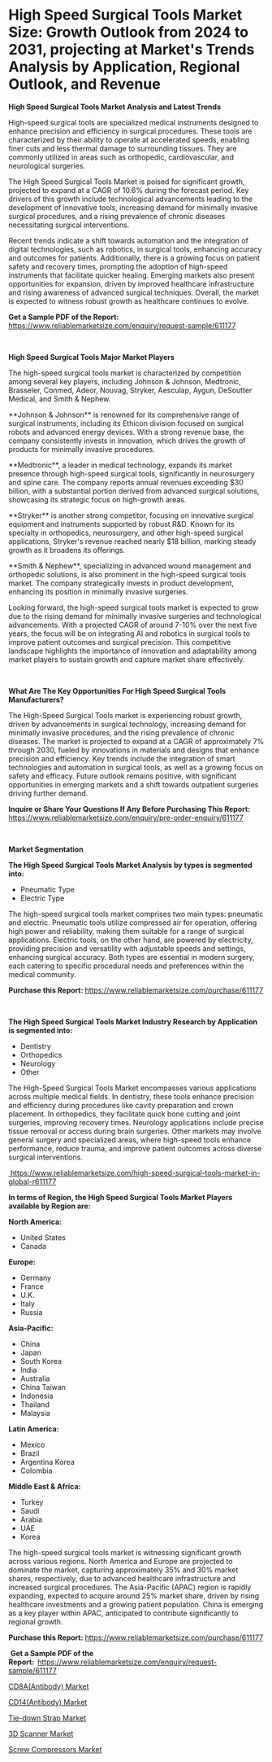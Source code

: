 <p><h1>High Speed Surgical Tools Market Size: Growth Outlook from 2024 to 2031, projecting at Market's Trends Analysis by Application, Regional Outlook, and Revenue</h1></p><p><strong>High Speed Surgical Tools Market Analysis and Latest Trends</strong></p>
<p><p>High-speed surgical tools are specialized medical instruments designed to enhance precision and efficiency in surgical procedures. These tools are characterized by their ability to operate at accelerated speeds, enabling finer cuts and less thermal damage to surrounding tissues. They are commonly utilized in areas such as orthopedic, cardiovascular, and neurological surgeries. </p><p>The High Speed Surgical Tools Market is poised for significant growth, projected to expand at a CAGR of 10.6% during the forecast period. Key drivers of this growth include technological advancements leading to the development of innovative tools, increasing demand for minimally invasive surgical procedures, and a rising prevalence of chronic diseases necessitating surgical interventions. </p><p>Recent trends indicate a shift towards automation and the integration of digital technologies, such as robotics, in surgical tools, enhancing accuracy and outcomes for patients. Additionally, there is a growing focus on patient safety and recovery times, prompting the adoption of high-speed instruments that facilitate quicker healing. Emerging markets also present opportunities for expansion, driven by improved healthcare infrastructure and rising awareness of advanced surgical techniques. Overall, the market is expected to witness robust growth as healthcare continues to evolve.</p></p>
<p><strong>Get a Sample PDF of the Report:&nbsp;</strong> <a href="https://www.reliablemarketsize.com/enquiry/request-sample/611177?utm_campaign=1180&utm_medium=2&utm_source=Github&utm_content=ia&utm_term=13102024&utm_id=high-speed-surgical-tools">https://www.reliablemarketsize.com/enquiry/request-sample/611177</a></p>
<p>&nbsp;</p>
<p><strong>High Speed Surgical Tools Major Market Players</strong></p>
<p><p>The high-speed surgical tools market is characterized by competition among several key players, including Johnson & Johnson, Medtronic, Brasseler, Conmed, Adeor, Nouvag, Stryker, Aesculap, Aygun, DeSoutter Medical, and Smith & Nephew. </p><p>**Johnson & Johnson** is renowned for its comprehensive range of surgical instruments, including its Ethicon division focused on surgical robots and advanced energy devices. With a strong revenue base, the company consistently invests in innovation, which drives the growth of products for minimally invasive procedures.</p><p>**Medtronic**, a leader in medical technology, expands its market presence through high-speed surgical tools, significantly in neurosurgery and spine care. The company reports annual revenues exceeding $30 billion, with a substantial portion derived from advanced surgical solutions, showcasing its strategic focus on high-growth areas.</p><p>**Stryker** is another strong competitor, focusing on innovative surgical equipment and instruments supported by robust R&D. Known for its specialty in orthopedics, neurosurgery, and other high-speed surgical applications, Stryker's revenue reached nearly $18 billion, marking steady growth as it broadens its offerings.</p><p>**Smith & Nephew**, specializing in advanced wound management and orthopedic solutions, is also prominent in the high-speed surgical tools market. The company strategically invests in product development, enhancing its position in minimally invasive surgeries.</p><p>Looking forward, the high-speed surgical tools market is expected to grow due to the rising demand for minimally invasive surgeries and technological advancements. With a projected CAGR of around 7-10% over the next five years, the focus will be on integrating AI and robotics in surgical tools to improve patient outcomes and surgical precision. This competitive landscape highlights the importance of innovation and adaptability among market players to sustain growth and capture market share effectively.</p></p>
<p>&nbsp;</p>
<p><strong>What Are The Key Opportunities For High Speed Surgical Tools Manufacturers?</strong></p>
<p><p>The High-Speed Surgical Tools market is experiencing robust growth, driven by advancements in surgical technology, increasing demand for minimally invasive procedures, and the rising prevalence of chronic diseases. The market is projected to expand at a CAGR of approximately 7% through 2030, fueled by innovations in materials and designs that enhance precision and efficiency. Key trends include the integration of smart technologies and automation in surgical tools, as well as a growing focus on safety and efficacy. Future outlook remains positive, with significant opportunities in emerging markets and a shift towards outpatient surgeries driving further demand.</p></p>
<p><strong>Inquire or Share Your Questions If Any Before Purchasing This Report:</strong> <a href="https://www.reliablemarketsize.com/enquiry/pre-order-enquiry/611177?utm_campaign=1180&utm_medium=2&utm_source=Github&utm_content=ia&utm_term=13102024&utm_id=high-speed-surgical-tools">https://www.reliablemarketsize.com/enquiry/pre-order-enquiry/611177</a></p>
<p>&nbsp;</p>
<p><strong>Market Segmentation</strong></p>
<p><strong>The High Speed Surgical Tools Market Analysis by types is segmented into:</strong></p>
<p><ul><li>Pneumatic Type</li><li>Electric Type</li></ul></p>
<p><p>The high-speed surgical tools market comprises two main types: pneumatic and electric. Pneumatic tools utilize compressed air for operation, offering high power and reliability, making them suitable for a range of surgical applications. Electric tools, on the other hand, are powered by electricity, providing precision and versatility with adjustable speeds and settings, enhancing surgical accuracy. Both types are essential in modern surgery, each catering to specific procedural needs and preferences within the medical community.</p></p>
<p><strong>Purchase this Report:&nbsp;</strong><a href="https://www.reliablemarketsize.com/purchase/611177?utm_campaign=1180&utm_medium=2&utm_source=Github&utm_content=ia&utm_term=13102024&utm_id=high-speed-surgical-tools">https://www.reliablemarketsize.com/purchase/611177</a></p>
<p>&nbsp;</p>
<p><strong>The High Speed Surgical Tools Market Industry Research by Application is segmented into:</strong></p>
<p><ul><li>Dentistry</li><li>Orthopedics</li><li>Neurology</li><li>Other</li></ul></p>
<p><p>The High-Speed Surgical Tools Market encompasses various applications across multiple medical fields. In dentistry, these tools enhance precision and efficiency during procedures like cavity preparation and crown placement. In orthopedics, they facilitate quick bone cutting and joint surgeries, improving recovery times. Neurology applications include precise tissue removal or access during brain surgeries. Other markets may involve general surgery and specialized areas, where high-speed tools enhance performance, reduce trauma, and improve patient outcomes across diverse surgical interventions.</p></p>
<p><a href="https://www.reliablemarketsize.com/high-speed-surgical-tools-market-in-global-r611177?utm_campaign=1180&utm_medium=2&utm_source=Github&utm_content=ia&utm_term=13102024&utm_id=high-speed-surgical-tools">&nbsp;https://www.reliablemarketsize.com/high-speed-surgical-tools-market-in-global-r611177</a></p>
<p><strong>In terms of Region, the High Speed Surgical Tools Market Players available by Region are:</strong></p>
<p>
    <p> <strong> North America: </strong>
        <ul>
            <li>United States</li>
            <li>Canada</li>
        </ul>
        </p> 
    <p> <strong> Europe: </strong>
        <ul>
            <li>Germany</li>
            <li>France</li>
            <li>U.K.</li>
            <li>Italy</li>
            <li>Russia</li>
        </ul>
        </p> 
    <p> <strong> Asia-Pacific: </strong>
        <ul>
            <li>China</li>
            <li>Japan</li>
            <li>South Korea</li>
            <li>India</li>
            <li>Australia</li>
            <li>China Taiwan</li>
            <li>Indonesia</li>
            <li>Thailand</li>
            <li>Malaysia</li>
        </ul>
        </p> 
    <p> <strong> Latin America: </strong>
        <ul>
            <li>Mexico</li>
            <li>Brazil</li>
            <li>Argentina Korea</li>
            <li>Colombia</li>
        </ul>
        </p> 
    <p> <strong> Middle East & Africa: </strong>
        <ul>
            <li>Turkey</li>
            <li>Saudi</li>
            <li>Arabia</li>
            <li>UAE</li>
            <li>Korea</li>
        </ul>
    </p>
    </p>
<p><p>The high-speed surgical tools market is witnessing significant growth across various regions. North America and Europe are projected to dominate the market, capturing approximately 35% and 30% market shares, respectively, due to advanced healthcare infrastructure and increased surgical procedures. The Asia-Pacific (APAC) region is rapidly expanding, expected to acquire around 25% market share, driven by rising healthcare investments and a growing patient population. China is emerging as a key player within APAC, anticipated to contribute significantly to regional growth.</p></p>
<p><strong>Purchase this Report: </strong><a href="https://www.reliablemarketsize.com/purchase/611177?utm_campaign=1180&utm_medium=2&utm_source=Github&utm_content=ia&utm_term=13102024&utm_id=high-speed-surgical-tools">https://www.reliablemarketsize.com/purchase/611177</a></p>
<p>&nbsp;<strong>Get a Sample PDF of the Report:&nbsp;&nbsp;</strong><a href="https://www.reliablemarketsize.com/enquiry/request-sample/611177?utm_campaign=1180&utm_medium=2&utm_source=Github&utm_content=ia&utm_term=13102024&utm_id=high-speed-surgical-tools">https://www.reliablemarketsize.com/enquiry/request-sample/611177</a></p>
<p><strong></strong></p>
<p><p><a href="https://www.linkedin.com/pulse/influencing-factors-cd8aantibody-market-insights-growth-ichgc?utm_campaign=1180&utm_medium=2&utm_source=Github&utm_content=ia&utm_term=13102024&utm_id=high-speed-surgical-tools">CD8A(Antibody) Market</a></p><p><a href="https://www.linkedin.com/pulse/top-trends-transforming-cd14antibody-market-2024--vwipc?utm_campaign=1180&utm_medium=2&utm_source=Github&utm_content=ia&utm_term=13102024&utm_id=high-speed-surgical-tools">CD14(Antibody) Market</a></p><p><a href="https://github.com/BryceTownsendr/Market-Research-Report-List-6/blob/main/tie-down-strap-market.md?utm_campaign=1180&utm_medium=2&utm_source=Github&utm_content=ia&utm_term=13102024&utm_id=high-speed-surgical-tools">Tie-down Strap Market</a></p><p><a href="https://issuu.com/reportprime-2/docs/3d-scanner-market-size-2030.pptx_bf8442d7b8fe84?utm_campaign=1180&utm_medium=2&utm_source=Github&utm_content=ia&utm_term=13102024&utm_id=high-speed-surgical-tools">3D Scanner Market</a></p><p><a href="https://issuu.com/reportprime-2/docs/screw-compressors-market-size-2030._17bf41010a0ae9?utm_campaign=1180&utm_medium=2&utm_source=Github&utm_content=ia&utm_term=13102024&utm_id=high-speed-surgical-tools">Screw Compressors Market</a></p></p>